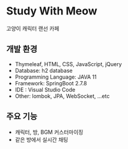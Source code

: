# Study With Meow
고양이 캐릭터 랜선 카페

## 개발 환경
- Thymeleaf, HTML, CSS, JavaScript, jQuery
- Database: h2 database
- Programming Language: JAVA 11
- Framework: SpringBoot 2.7.8
- IDE : Visual Studio Code
- Other: lombok, JPA, WebSocket, ...etc

## 주요 기능
- 캐릭터, 방, BGM 커스터마이징
- 같은 방에서 실시간 채팅
